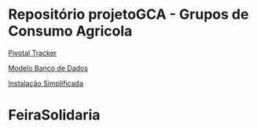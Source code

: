 # Repositório projetoGCA - Grupos de Consumo Agricola

[Pivotal Tracker](https://www.pivotaltracker.com/n/projects/2181754)

[Modelo Banco de Dados](https://drive.google.com/open?id=1AAJ7f_LdaA45T2wGmE7i1PAc0JKhKCW-)

[Instalação Simplificada](https://github.com/flpdias14/projetoGCA/wiki/Instala%C3%A7%C3%A3o-Simplificada)
# FeiraSolidaria
